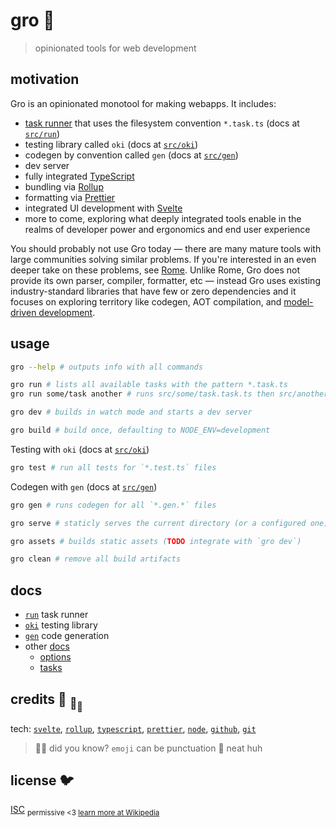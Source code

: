 # gro :chestnut:

> opinionated tools for web development

## motivation

Gro is an opinionated monotool for making webapps.
It includes:

- [task runner](src/run) that uses the filesystem convention `*.task.ts`
  (docs at [`src/run`](src/run))
- testing library called `oki` (docs at [`src/oki`](src/oki))
- codegen by convention called `gen` (docs at [`src/gen`](src/gen))
- dev server
- fully integrated [TypeScript](https://github.com/microsoft/typescript)
- bundling via [Rollup](https://github.com/rollup/rollup)
- formatting via [Prettier](https://github.com/prettier/prettier)
- integrated UI development with
  [Svelte](https://github.com/sveltejs/svelte)
- more to come, exploring what deeply integrated tools enable
  in the realms of developer power and ergonomics and end user experience

You should probably not use Gro today —
there are many mature tools with large communities solving similar problems.
If you're interested in an even deeper take on these problems,
see [Rome](https://github.com/facebookexperimental/rome).
Unlike Rome, Gro does not provide its own parser, compiler, formatter, etc —
instead Gro uses existing industry-standard libraries
that have few or zero dependencies
and it focuses on exploring territory like codegen, AOT compilation,
and [model-driven development](https://en.wikipedia.org/wiki/Model-driven_engineering).

## usage

```bash
gro --help # outputs info with all commands
```

```bash
gro run # lists all available tasks with the pattern *.task.ts
gro run some/task another # runs src/some/task.task.ts then src/another.task.ts
```

```bash
gro dev # builds in watch mode and starts a dev server
```

```bash
gro build # build once, defaulting to NODE_ENV=development
```

Testing with `oki` (docs at [`src/oki`](src/oki))

```bash
gro test # run all tests for `*.test.ts` files
```

Codegen with `gen` (docs at [`src/gen`](src/gen))

```bash
gro gen # runs codegen for all `*.gen.*` files
```

```bash
gro serve # staticly serves the current directory (or a configured one)
```

```bash
gro assets # builds static assets (TODO integrate with `gro dev`)
```

```bash
gro clean # remove all build artifacts
```

## docs

- [`run`](src/run) task runner
- [`oki`](src/oki) testing library
- [`gen`](src/gen) code generation
- other [docs](src/docs)
  - [options](src/docs/options.md)
  - [tasks](src/docs/tasks.md)

## credits :turtle: <sub>:turtle:</sub><sub><sub>:turtle:</sub></sub>

tech:
[`svelte`](https://github.com/sveltejs/svelte),
[`rollup`](https://github.com/rollup/rollup),
[`typescript`](https://github.com/microsoft/TypeScript),
[`prettier`](https://github.com/prettier/prettier),
[`node`](https://nodejs.org),
[`github`](https://github.com),
[`git`](https://git-scm.com/)

> :rainbow::sparkles: did you know? `emoji` can be punctuation :snail: neat huh

## license :bird:

[ISC](license)
<sub>permissive <3 [learn more at Wikipedia](https://en.wikipedia.org/wiki/ISC_license)</sub>
